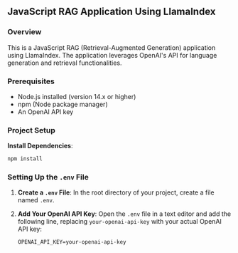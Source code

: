 ## JavaScript RAG Application Using LlamaIndex

### Overview

This is a JavaScript RAG (Retrieval-Augmented Generation) application using LlamaIndex. The application leverages OpenAI's API for language generation and retrieval functionalities.

### Prerequisites

- Node.js installed (version 14.x or higher)
- npm (Node package manager)
- An OpenAI API key

### Project Setup

 **Install Dependencies**:
   ```bash
   npm install
   ```

### Setting Up the `.env` File

1. **Create a `.env` File**:
   In the root directory of your project, create a file named `.env`.

2. **Add Your OpenAI API Key**:
   Open the `.env` file in a text editor and add the following line, replacing `your-openai-api-key` with your actual OpenAI API key:

   ```plaintext
   OPENAI_API_KEY=your-openai-api-key
   ```
